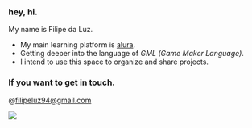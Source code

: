 ### hey, hi.

My name is Filipe da Luz.

- My main learning platform is [alura](https://www.alura.com.br).
- Getting deeper into the language of _GML (Game Maker Language)_.
- I intend to use this space to organize and share projects.

### If you want to get in touch.

@filipeluz94@gmail.com

![](https://media.tenor.com/sSj8NL-WI5kAAAAd/cat-sad.gif)
